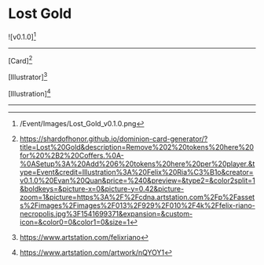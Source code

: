 # Lost Gold

![v0.1.0][^v0.1.0]

---

[Card][^Card]

[Illustrator][^Illustrator]

[Illustration][^Illustration]

---

[^v0.1.0]: /Event/Images/Lost_Gold_v0.1.0.png
[^Card]: https://shardofhonor.github.io/dominion-card-generator/?title=Lost%20Gold&description=Remove%202%20tokens%20here%20for%20%2B2%20Coffers.%0A-%0ASetup%3A%20Add%206%20tokens%20here%20per%20player.&type=Event&credit=Illustration%3A%20Felix%20Ria%C3%B1o&creator=v0.1.0%20Evan%20Quan&price=%240&preview=&type2=&color2split=1&boldkeys=&picture-x=0&picture-y=0.42&picture-zoom=1&picture=https%3A%2F%2Fcdna.artstation.com%2Fp%2Fassets%2Fimages%2Fimages%2F013%2F929%2F010%2F4k%2Ffelix-riano-necropolis.jpg%3F1541699371&expansion=&custom-icon=&color0=0&color1=0&size=1
[^Illustrator]: https://www.artstation.com/felixriano
[^Illustration]: https://www.artstation.com/artwork/nQYOY1
